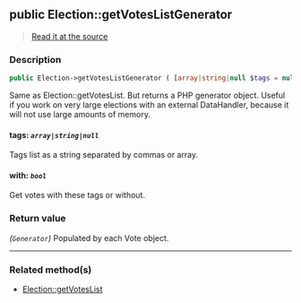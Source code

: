 ## public Election::getVotesListGenerator

> [Read it at the source](https://github.com/julien-boudry/Condorcet/blob/master/src/ElectionProcess/VotesProcess.php#L148)

### Description    

```php
public Election->getVotesListGenerator ( [array|string|null $tags = null , bool $with = true] ): Generator
```

Same as Election::getVotesList. But returns a PHP generator object.
Useful if you work on very large elections with an external DataHandler, because it will not use large amounts of memory.
    

#### **tags:** *`array|string|null`*   
Tags list as a string separated by commas or array.    


#### **with:** *`bool`*   
Get votes with these tags or without.    


### Return value   

*(`Generator`)* Populated by each Vote object.


---------------------------------------

### Related method(s)      

* [Election::getVotesList](/Docs/api-reference/Election%20Class/Election--getVotesList.md)    
